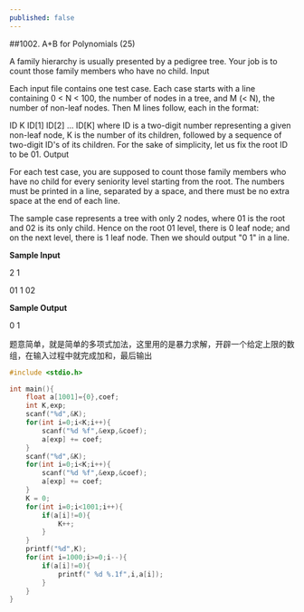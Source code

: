 ```yaml
---
published: false
---
```

##1002. A+B for Polynomials (25)

A family hierarchy is usually presented by a pedigree tree. Your job is to count those family members who have no child.
Input

Each input file contains one test case. Each case starts with a line containing 0 < N < 100, the number of nodes in a tree, and M (< N), the number of non-leaf nodes. Then M lines follow, each in the format:

ID K ID[1] ID[2] ... ID[K]
where ID is a two-digit number representing a given non-leaf node, K is the number of its children, followed by a sequence of two-digit ID's of its children. For the sake of simplicity, let us fix the root ID to be 01.
Output

For each test case, you are supposed to count those family members who have no child for every seniority level starting from the root. The numbers must be printed in a line, separated by a space, and there must be no extra space at the end of each line.

The sample case represents a tree with only 2 nodes, where 01 is the root and 02 is its only child. Hence on the root 01 level, there is 0 leaf node; and on the next level, there is 1 leaf node. Then we should output "0 1" in a line.

**Sample Input**

2 1

01 1 02

**Sample Output**

0 1

题意简单，就是简单的多项式加法，这里用的是暴力求解，开辟一个给定上限的数组，在输入过程中就完成加和，最后输出
```c
#include <stdio.h>

int main(){
    float a[1001]={0},coef;
    int K,exp;
    scanf("%d",&K);
    for(int i=0;i<K;i++){
        scanf("%d %f",&exp,&coef);
        a[exp] += coef;
    }
    scanf("%d",&K);
    for(int i=0;i<K;i++){
        scanf("%d %f",&exp,&coef);
        a[exp] += coef;
    }
    K = 0;
    for(int i=0;i<1001;i++){
        if(a[i]!=0){
            K++;
        }
    }
    printf("%d",K);
    for(int i=1000;i>=0;i--){
        if(a[i]!=0){
            printf(" %d %.1f",i,a[i]);
        }
    }
}
```
